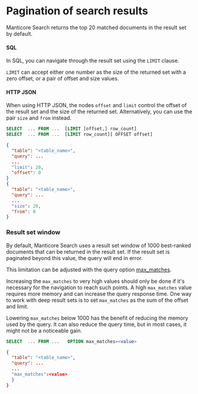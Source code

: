 # Pagination of search results

<!-- example general -->

Manticore Search returns the top 20 matched documents in the result set by default.

#### SQL
In SQL, you can navigate through the result set using the `LIMIT` clause.

`LIMIT` can accept either one number as the size of the returned set with a zero offset, or a pair of offset and size values.

#### HTTP JSON
When using HTTP JSON, the nodes `offset` and `limit` control the offset of the result set and the size of the returned set. Alternatively, you can use the pair `size` and `from` instead.

<!-- intro -->

<!-- request SQL -->

```sql
SELECT  ... FROM ...  [LIMIT [offset,] row_count]
SELECT  ... FROM ...  [LIMIT row_count][ OFFSET offset]
```


<!-- request JSON -->

```json
{
  "table": "<table_name>",
  "query": ...
  ...  
  "limit": 20,
  "offset": 0
}
{
  "table": "<table_name>",
  "query": ...
  ...  
  "size": 20,
  "from": 0
}
```

<!-- end -->

<!-- example maxMatches -->
### Result set window

By default, Manticore Search uses a result set window of 1000 best-ranked documents that can be returned in the result set. If the result set is paginated beyond this value, the query will end in error.

This limitation can be adjusted with the query option [max_matches](../Searching/Options.md#max_matches).

Increasing the `max_matches` to very high values should only be done if it's necessary for the navigation to reach such points. A high `max_matches` value requires more memory and can increase the query response time. One way to work with deep result sets is to set `max_matches` as the sum of the offset and limit.

Lowering `max_matches` below 1000 has the benefit of reducing the memory used by the query. It can also reduce the query time, but in most cases, it might not be a noticeable gain.

<!-- intro -->


<!-- request SQL -->

```sql
SELECT  ... FROM ...   OPTION max_matches=<value>
```


<!-- request JSON -->


```json
{
  "table": "<table_name>",
  "query": ...
  ...
  "max_matches":<value>
  }
}

```

<!-- end -->
<!-- proofread -->